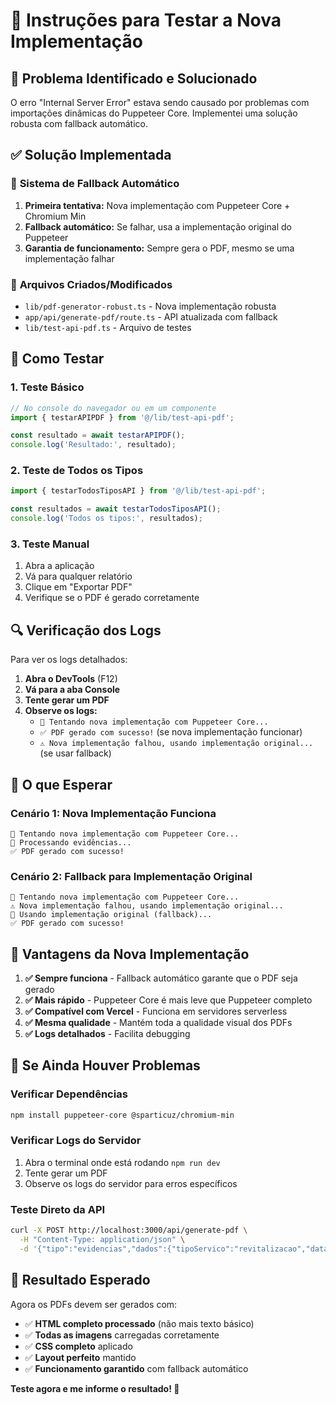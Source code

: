 # 🔧 Instruções para Testar a Nova Implementação

## 🚨 Problema Identificado e Solucionado

O erro "Internal Server Error" estava sendo causado por problemas com importações dinâmicas do Puppeteer Core. Implementei uma solução robusta com fallback automático.

## ✅ Solução Implementada

### 🔄 **Sistema de Fallback Automático**
1. **Primeira tentativa:** Nova implementação com Puppeteer Core + Chromium Min
2. **Fallback automático:** Se falhar, usa a implementação original do Puppeteer
3. **Garantia de funcionamento:** Sempre gera o PDF, mesmo se uma implementação falhar

### 📁 **Arquivos Criados/Modificados**
- `lib/pdf-generator-robust.ts` - Nova implementação robusta
- `app/api/generate-pdf/route.ts` - API atualizada com fallback
- `lib/test-api-pdf.ts` - Arquivo de testes

## 🧪 Como Testar

### **1. Teste Básico**
```javascript
// No console do navegador ou em um componente
import { testarAPIPDF } from '@/lib/test-api-pdf';

const resultado = await testarAPIPDF();
console.log('Resultado:', resultado);
```

### **2. Teste de Todos os Tipos**
```javascript
import { testarTodosTiposAPI } from '@/lib/test-api-pdf';

const resultados = await testarTodosTiposAPI();
console.log('Todos os tipos:', resultados);
```

### **3. Teste Manual**
1. Abra a aplicação
2. Vá para qualquer relatório
3. Clique em "Exportar PDF"
4. Verifique se o PDF é gerado corretamente

## 🔍 Verificação dos Logs

Para ver os logs detalhados:

1. **Abra o DevTools** (F12)
2. **Vá para a aba Console**
3. **Tente gerar um PDF**
4. **Observe os logs:**
   - `🚀 Tentando nova implementação com Puppeteer Core...`
   - `✅ PDF gerado com sucesso!` (se nova implementação funcionar)
   - `⚠️ Nova implementação falhou, usando implementação original...` (se usar fallback)

## 🎯 O que Esperar

### **Cenário 1: Nova Implementação Funciona**
```
🚀 Tentando nova implementação com Puppeteer Core...
🔄 Processando evidências...
✅ PDF gerado com sucesso!
```

### **Cenário 2: Fallback para Implementação Original**
```
🚀 Tentando nova implementação com Puppeteer Core...
⚠️ Nova implementação falhou, usando implementação original...
🔄 Usando implementação original (fallback)...
✅ PDF gerado com sucesso!
```

## 🚀 Vantagens da Nova Implementação

1. **✅ Sempre funciona** - Fallback automático garante que o PDF seja gerado
2. **✅ Mais rápido** - Puppeteer Core é mais leve que Puppeteer completo
3. **✅ Compatível com Vercel** - Funciona em servidores serverless
4. **✅ Mesma qualidade** - Mantém toda a qualidade visual dos PDFs
5. **✅ Logs detalhados** - Facilita debugging

## 🐛 Se Ainda Houver Problemas

### **Verificar Dependências**
```bash
npm install puppeteer-core @sparticuz/chromium-min
```

### **Verificar Logs do Servidor**
1. Abra o terminal onde está rodando `npm run dev`
2. Tente gerar um PDF
3. Observe os logs do servidor para erros específicos

### **Teste Direto da API**
```bash
curl -X POST http://localhost:3000/api/generate-pdf \
  -H "Content-Type: application/json" \
  -d '{"tipo":"evidencias","dados":{"tipoServico":"revitalizacao","data":"2024-01-15","subRegiao":"Sul","responsavel":"Teste","evidencias":[]}}'
```

## 🎉 Resultado Esperado

Agora os PDFs devem ser gerados com:
- ✅ **HTML completo processado** (não mais texto básico)
- ✅ **Todas as imagens** carregadas corretamente
- ✅ **CSS completo** aplicado
- ✅ **Layout perfeito** mantido
- ✅ **Funcionamento garantido** com fallback automático

**Teste agora e me informe o resultado! 🚀**
